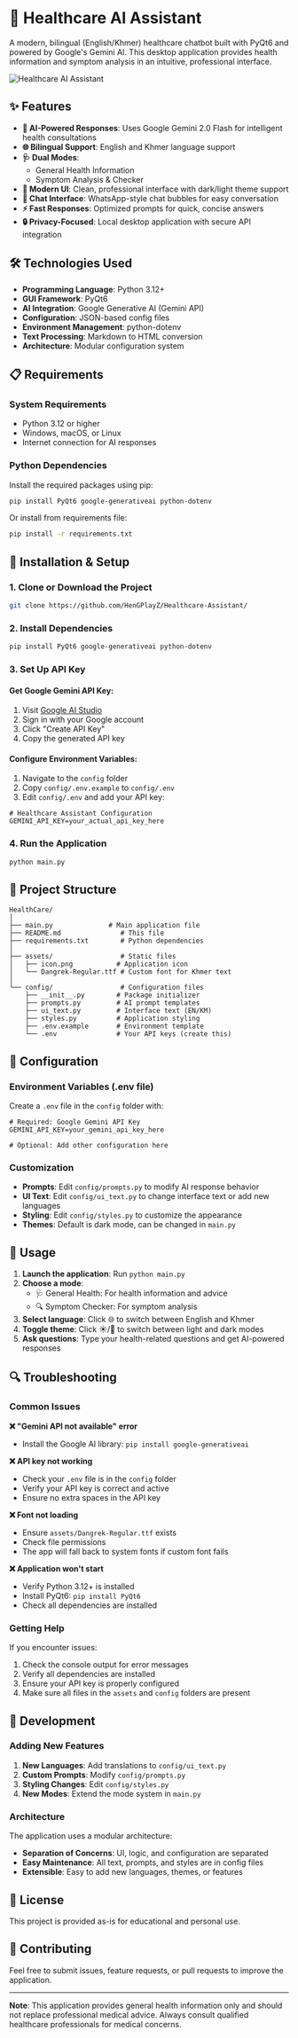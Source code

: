 # 🏥 Healthcare AI Assistant

A modern, bilingual (English/Khmer) healthcare chatbot built with PyQt6 and powered by Google's Gemini AI. This desktop application provides health information and symptom analysis in an intuitive, professional interface.

![Healthcare AI Assistant](assets/icon.png)

## ✨ Features

- **🤖 AI-Powered Responses**: Uses Google Gemini 2.0 Flash for intelligent health consultations
- **🌐 Bilingual Support**: English and Khmer language support
- **🩺 Dual Modes**: 
  - General Health Information
  - Symptom Analysis & Checker
- **🎨 Modern UI**: Clean, professional interface with dark/light theme support
- **💬 Chat Interface**: WhatsApp-style chat bubbles for easy conversation
- **⚡ Fast Responses**: Optimized prompts for quick, concise answers
- **🔒 Privacy-Focused**: Local desktop application with secure API integration

## 🛠️ Technologies Used

- **Programming Language**: Python 3.12+
- **GUI Framework**: PyQt6
- **AI Integration**: Google Generative AI (Gemini API)
- **Configuration**: JSON-based config files
- **Environment Management**: python-dotenv
- **Text Processing**: Markdown to HTML conversion
- **Architecture**: Modular configuration system

## 📋 Requirements

### System Requirements
- Python 3.12 or higher
- Windows, macOS, or Linux
- Internet connection for AI responses

### Python Dependencies
Install the required packages using pip:

```bash
pip install PyQt6 google-generativeai python-dotenv
```

Or install from requirements file:

```bash
pip install -r requirements.txt
```

## 🚀 Installation & Setup

### 1. Clone or Download the Project
```bash
git clone https://github.com/HenGPlayZ/Healthcare-Assistant/
```

### 2. Install Dependencies
```bash
pip install PyQt6 google-generativeai python-dotenv
```

### 3. Set Up API Key

#### Get Google Gemini API Key:
1. Visit [Google AI Studio](https://makersuite.google.com/app/apikey)
2. Sign in with your Google account
3. Click "Create API Key"
4. Copy the generated API key

#### Configure Environment Variables:
1. Navigate to the `config` folder
2. Copy `config/.env.example` to `config/.env`
3. Edit `config/.env` and add your API key:

```env
# Healthcare Assistant Configuration
GEMINI_API_KEY=your_actual_api_key_here
```

### 4. Run the Application
```bash
python main.py
```

## 📁 Project Structure

```
HealthCare/
│
├── main.py              # Main application file
├── README.md               # This file
├── requirements.txt        # Python dependencies
│
├── assets/                 # Static files
│   ├── icon.png           # Application icon
│   └── Dangrek-Regular.ttf # Custom font for Khmer text
│
└── config/                 # Configuration files
    ├── __init__.py        # Package initializer
    ├── prompts.py         # AI prompt templates
    ├── ui_text.py         # Interface text (EN/KM)
    ├── styles.py          # Application styling
    ├── .env.example       # Environment template
    └── .env               # Your API keys (create this)
```

## 🔧 Configuration

### Environment Variables (.env file)
Create a `.env` file in the `config` folder with:

```env
# Required: Google Gemini API Key
GEMINI_API_KEY=your_gemini_api_key_here

# Optional: Add other configuration here
```

### Customization
- **Prompts**: Edit `config/prompts.py` to modify AI response behavior
- **UI Text**: Edit `config/ui_text.py` to change interface text or add new languages
- **Styling**: Edit `config/styles.py` to customize the appearance
- **Themes**: Default is dark mode, can be changed in `main.py`

## 🎯 Usage

1. **Launch the application**: Run `python main.py`
2. **Choose a mode**: 
   - 🩺 General Health: For health information and advice
   - 🔍 Symptom Checker: For symptom analysis
3. **Select language**: Click 🌐 to switch between English and Khmer
4. **Toggle theme**: Click ☀️/🌙 to switch between light and dark modes
5. **Ask questions**: Type your health-related questions and get AI-powered responses

## 🔍 Troubleshooting

### Common Issues

**❌ "Gemini API not available" error**
- Install the Google AI library: `pip install google-generativeai`

**❌ API key not working**
- Check your `.env` file is in the `config` folder
- Verify your API key is correct and active
- Ensure no extra spaces in the API key

**❌ Font not loading**
- Ensure `assets/Dangrek-Regular.ttf` exists
- Check file permissions
- The app will fall back to system fonts if custom font fails

**❌ Application won't start**
- Verify Python 3.12+ is installed
- Install PyQt6: `pip install PyQt6`
- Check all dependencies are installed

### Getting Help
If you encounter issues:
1. Check the console output for error messages
2. Verify all dependencies are installed
3. Ensure your API key is properly configured
4. Make sure all files in the `assets` and `config` folders are present

## 🚀 Development

### Adding New Features
1. **New Languages**: Add translations to `config/ui_text.py`
2. **Custom Prompts**: Modify `config/prompts.py`
3. **Styling Changes**: Edit `config/styles.py`
4. **New Modes**: Extend the mode system in `main.py`

### Architecture
The application uses a modular architecture:
- **Separation of Concerns**: UI, logic, and configuration are separated
- **Easy Maintenance**: All text, prompts, and styles are in config files
- **Extensible**: Easy to add new languages, themes, or features

## 📝 License

This project is provided as-is for educational and personal use.

## 🤝 Contributing

Feel free to submit issues, feature requests, or pull requests to improve the application.

---

**Note**: This application provides general health information only and should not replace professional medical advice. Always consult qualified healthcare professionals for medical concerns.
